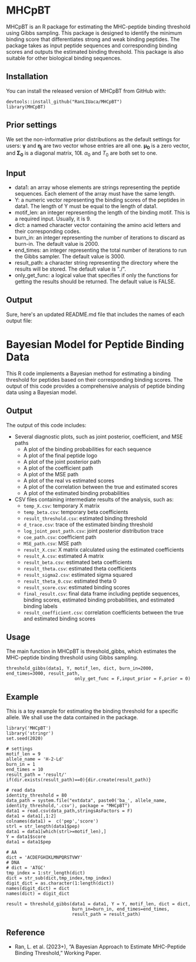 # MHCpBT
MHCpBT is an R package for estimating the MHC-peptide binding threshold using Gibbs sampling. This package is designed to identify the minimum binding score that differentiates strong and weak binding peptides. The package takes as input peptide sequences and corresponding binding scores and outputs the estimated binding threshold. This package is also suitable for other biological binding sequences.

## Installation
You can install the released version of MHCpBT from GitHub with:
```
devtools::install_github("RanLIUaca/MHCpBT")
library(MHCpBT)
```

## Prior settings
We set the non-informative prior distributions as the default settings for users: $\boldsymbol{\gamma}$ and $\boldsymbol{\eta_j}$ are two vector whose entries are all one. $\boldsymbol{\mu_0}$ is a zero vector, and $\boldsymbol{\Sigma_0}$ is a diagonal matrix, $10\boldsymbol{I}$. $\alpha_0$ and $T_0$ are both set to one. 

## Input
* data1: an array whose elements are strings representing the peptide sequences. Each element of the array must have the same length.
* Y: a numeric vector representing the binding scores of the peptides in data1. The length of Y must be equal to the length of data1.
* motif_len: an integer representing the length of the binding motif. This is a required input.  Usually, it is 9.
* dict: a named character vector containing the amino acid letters and their corresponding codes. 
* burn_in: an integer representing the number of iterations to discard as burn-in. The default value is 2000.
* end_times: an integer representing the total number of iterations to run the Gibbs sampler. The default value is 3000.
* result_path: a character string representing the directory where the results will be stored. The default value is "./".
* only_get_func: a logical value that specifies if only the functions for getting the results should be returned. The default value is FALSE.

## Output
Sure, here's an updated README.md file that includes the names of each output file:

# Bayesian Model for Peptide Binding Data

This R code implements a Bayesian method for estimating a binding threshold for peptides based on their corresponding binding scores. The output of this code provides a comprehensive analysis of peptide binding data using a Bayesian model.

## Output
The output of this code includes:

- Several diagnostic plots, such as joint posterior, coefficient, and MSE paths
  - A plot of the binding probabilities for each sequence
  - A plot of the final peptide logo
  - A plot of the joint posterior path
  - A plot of the coefficient path
  - A plot of the MSE path
  - A plot of the real vs estimated scores
  - A plot of the correlation between the true and estimated scores
  - A plot of the estimated binding probabilities
- CSV files containing intermediate results of the analysis, such as:
  - `temp_X.csv`: temporary X matrix
  - `temp_beta.csv`: temporary beta coefficients
  - `result_threshold.csv`: estimated binding threshold
  - `d_trace.csv`: trace of the estimated binding threshold
  - `log_joint_post_path.csv`: joint posterior distribution trace
  - `coe_path.csv`: coefficient path
  - `MSE_path.csv`: MSE path
  - `result_X.csv`: X matrix calculated using the estimated coefficients
  - `result_A.csv`: estimated A matrix
  - `result_beta.csv`: estimated beta coefficients
  - `result_theta.csv`: estimated theta coefficients
  - `result_sigma2.csv`: estimated sigma squared
  - `result_theta_0.csv`: estimated theta 0
  - `result_score.csv`: estimated binding scores
  - `final_result.csv`: final data frame including peptide sequences, binding scores, estimated binding probabilities, and estimated binding labels
  - `result_coefficient.csv`: correlation coefficients between the true and estimated binding scores

## Usage
The main function in MHCpBT is threshold_gibbs, which estimates the MHC-peptide binding threshold using Gibbs sampling.
```
threshold_gibbs(data1, Y, motif_len, dict, burn_in=2000, end_times=3000, result_path,
                          only_get_func = F,input_prior = F,prior = 0)
```

## Example
This is a toy example for estimating the binding threshold for a specific allele. We shall use the data contained in the package.
```
library('MHCpBT')
library('stringr')
set.seed(2020)

# settings
motif_len = 9
allele_name = 'H-2-Ld'
burn_in = 1
end_times = 10
result_path = 'result/'
if(dir.exists(result_path)==0){dir.create(result_path)}

# read data
identity_threshold = 80
data_path = system.file("extdata", paste0('ba_', allele_name, identity_threshold,'.csv'), package = "MHCpBT")
data1 = read.csv(data_path,stringsAsFactors = F)
data1 = data1[,1:2]
colnames(data1) =  c('pep','score')
strl = str_length(data1$pep)
data1 = data1[which(strl>=motif_len),]
Y = data1$score
data1 = data1$pep

# AA
dict = 'ACDEFGHIKLMNPQRSTVWY'
# DNA
# dict = 'ATGC'
tmp_index = 1:str_length(dict)
dict = str_sub(dict,tmp_index,tmp_index)
digit_dict = as.character(1:length(dict))
names(digit_dict) = dict
names(dict) = digit_dict 

result = threshold_gibbs(data1 = data1, Y = Y, motif_len, dict = dict,
                         burn_in=burn_in, end_times=end_times, 
                         result_path = result_path)
```

## Reference
-   Ran, L. et al. (2023+), “A Bayesian Approach to Estimate MHC-Peptide Binding Threshold,” Working Paper.

